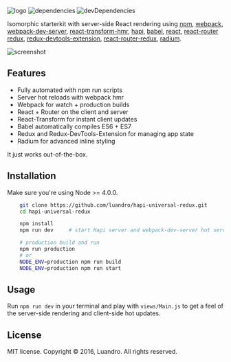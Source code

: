 ![logo](http://i.imgur.com/r8IegDK.jpg)
![dependencies](https://img.shields.io/david/luandro/hapi-universal-redux.svg?style=flat-square)
![devDependencies](https://img.shields.io/david/dev/luandro/hapi-universal-redux.svg?style=flat-square)

Isomorphic starterkit with server-side React rendering using
[npm](https://www.npmjs.com/),
[webpack](https://webpack.github.io/),
[webpack-dev-server](https://github.com/webpack/webpack-dev-server),
[react-transform-hmr](https://github.com/danmartinez101/babel-preset-react-hmre),
[hapi](http://www.hapijs.com/),
[babel](http://babeljs.io/),
[react](https://facebook.github.io/react),
[react-router](https://github.com/reactjs/react-router)
[redux](https://github.com/reactjs/redux),
[redux-devtools-extension](https://github.com/zalmoxisus/redux-devtools-extension),
[react-router-redux](https://github.com/reactjs/react-router-redux),
[radium](https://github.com/FormidableLabs/radium).


![screenshot](http://i.imgur.com/AQXi84d.jpg)

## Features

- Fully automated with npm run scripts
- Server hot reloads with webpack hmr
- Webpack for watch + production builds
- React + Router on the client and server
- React-Transform for instant client updates
- Babel automatically compiles ES6 + ES7
- Redux and Redux-DevTools-Extension for managing app state
- Radium for advanced inline styling

It just works out-of-the-box.

## Installation

Make sure you're using Node >= 4.0.0.

```bash
	git clone https://github.com/luandro/hapi-universal-redux.git
	cd hapi-universal-redux

	npm install
	npm run dev     # start Hapi server and webpack-dev-server hot server

	# production build and run
	npm run production
	# or
	NODE_ENV=production npm run build
	NODE_ENV=production npm run start
```

## Usage

Run `npm run dev` in your terminal and play with `views/Main.js` to get a feel of
the server-side rendering and client-side hot updates.


## License

MIT license. Copyright © 2016, Luandro. All rights reserved.
